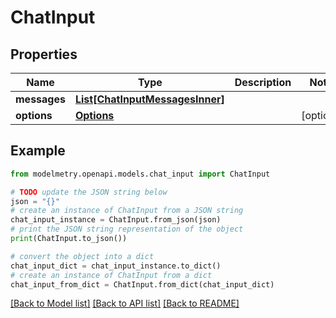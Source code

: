 # ChatInput


## Properties

Name | Type | Description | Notes
------------ | ------------- | ------------- | -------------
**messages** | [**List[ChatInputMessagesInner]**](ChatInputMessagesInner.md) |  | 
**options** | [**Options**](Options.md) |  | [optional] 

## Example

```python
from modelmetry.openapi.models.chat_input import ChatInput

# TODO update the JSON string below
json = "{}"
# create an instance of ChatInput from a JSON string
chat_input_instance = ChatInput.from_json(json)
# print the JSON string representation of the object
print(ChatInput.to_json())

# convert the object into a dict
chat_input_dict = chat_input_instance.to_dict()
# create an instance of ChatInput from a dict
chat_input_from_dict = ChatInput.from_dict(chat_input_dict)
```
[[Back to Model list]](../README.md#documentation-for-models) [[Back to API list]](../README.md#documentation-for-api-endpoints) [[Back to README]](../README.md)


